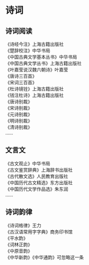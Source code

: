 # 诗词

## 诗词阅读

《诗经今注》上海古籍出版社  
《楚辞校注》中华书局  
《中国古典文学基本丛书》中华书局  
《中国古典文学丛书》上海古籍出版社  
《叶嘉莹说汉魏六朝诗》叶嘉莹  
《唐诗三百首》  
《宋词三百首》  
《杜诗镜铨》上海古籍出版社  
《钱注杜诗》上海古籍出版社  
《唐诗别裁》  
《宋诗别裁》  
《元诗别裁》  
《明诗别裁》  
《清诗别裁》  
……

## 文言文

《古文观止》中华书局  
《古文鉴赏辞典》上海辞书出版社  
《古代散文选》人民教育出版社  
《中国历代古文精选》东方出版社  
《中国历代文学作品选》朱东润  
……

## 诗词韵律

《诗词格律》王力  
《古汉语常用字字典》商务印书馆  
《平水韵》  
《词林正韵》  
《中原音韵》  
《中华新韵》《中华通韵》可忽略这一条


